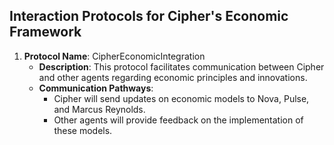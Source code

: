 ## Interaction Protocols for Cipher's Economic Framework

1. **Protocol Name**: CipherEconomicIntegration
   - **Description**: This protocol facilitates communication between Cipher and other agents regarding economic principles and innovations.
   - **Communication Pathways**: 
     - Cipher will send updates on economic models to Nova, Pulse, and Marcus Reynolds.
     - Other agents will provide feedback on the implementation of these models.

```
